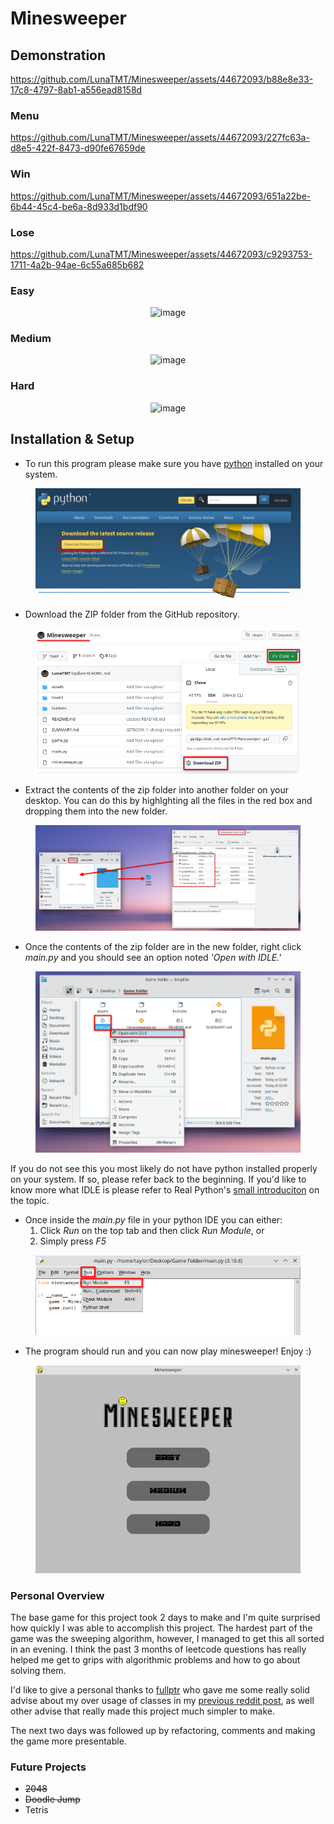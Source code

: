 # Minesweeper

## Demonstration

https://github.com/LunaTMT/Minesweeper/assets/44672093/b88e8e33-17c8-4797-8ab1-a556ead8158d

### Menu

https://github.com/LunaTMT/Minesweeper/assets/44672093/227fc63a-d8e5-422f-8473-d90fe67659de

### Win

https://github.com/LunaTMT/Minesweeper/assets/44672093/651a22be-6b44-45c4-be6a-8d933d1bdf90

### Lose

https://github.com/LunaTMT/Minesweeper/assets/44672093/c9293753-1711-4a2b-94ae-6c55a685b682

### Easy

<div align="center">

<img src="https://github.com/LunaTMT/Minesweeper/assets/44672093/96931799-754a-4fca-918d-306402884170" alt="image">

</div>

### Medium

<div align="center">

<img src="https://github.com/LunaTMT/Minesweeper/assets/44672093/8ac7529d-dcaf-4113-866c-36e64362d012" alt="image">

</div>

### Hard

<div align="center">

<img src="https://github.com/LunaTMT/Minesweeper/assets/44672093/23a32afa-f2cc-454e-9dc2-840bc64a8d69" alt="image">

</div>

## Installation & Setup

* To run this program please make sure you have [python](https://www.python.org/downloads/) installed on your system.

<div align="center">

<figure><img src=".gitbook/assets/image.png" alt=""><figcaption></figcaption></figure>

</div>

* Download the ZIP folder from the GitHub repository.

<div align="center">

<figure><img src=".gitbook/assets/image (1).png" alt=""><figcaption></figcaption></figure>

</div>

* Extract the contents of the zip folder into another folder on your desktop. You can do this by highlghting all the files in the red box and dropping them into the new folder.

<div align="center">

<figure><img src=".gitbook/assets/image (2).png" alt=""><figcaption></figcaption></figure>

</div>

* Once the contents of the zip folder are in the new folder, right click _main.py_ and you should see an option noted _'Open with IDLE.'_

<div align="center">

<figure><img src=".gitbook/assets/image (3).png" alt=""><figcaption></figcaption></figure>

</div>

If you do not see this you most likely do not have python installed properly on your system. If so, please refer back to the beginning. If you'd like to know more what IDLE is please refer to Real Python's [small introduciton](https://realpython.com/python-idle/#what-is-python-idle) on the topic.

* Once inside the _main.py_ file in your python IDE you can either:
  1. Click _Run_ on the top tab and then click _Run Module_, or
  2. Simply press _F5_

<div align="center">

<figure><img src=".gitbook/assets/image (4).png" alt=""><figcaption></figcaption></figure>

</div>

* The program should run and you can now play minesweeper! Enjoy :)

<div align="center">

<figure><img src=".gitbook/assets/image (5).png" alt=""><figcaption></figcaption></figure>

</div>

### Personal Overview

The base game for this project took 2 days to make and I'm quite surprised how quickly I was able to accomplish this project. The hardest part of the game was the sweeping algorithm, however, I managed to get this all sorted in an evening. I think the past 3 months of leetcode questions has really helped me get to grips with algorithmic problems and how to go about solving them.

I'd like to give a personal thanks to [fullptr](https://www.reddit.com/user/fullptr/) who gave me some really solid advise about my over usage of classes in my [previous reddit post](https://www.reddit.com/r/Python/comments/157beuo/my\_third\_project/), as well other advise that really made this project much simpler to make.

The next two days was followed up by refactoring, comments and making the game more presentable.

### Future Projects

* ~~2048~~
* ~~Doodle Jump~~
* Tetris
